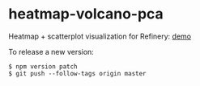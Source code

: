 # heatmap-volcano-pca

Heatmap + scatterplot visualization for Refinery:
[demo](https://mccalluc.github.io/heatmap-volcano-pca/?vis=refinery_heatmap_scatterplot&uuids[]=mock-uuid-1)

To release a new version:

```
$ npm version patch
$ git push --follow-tags origin master
```
